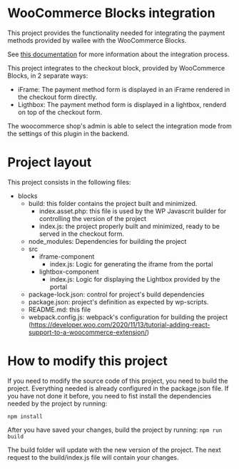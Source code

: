WooCommerce Blocks integration
==============================

This project provides the functionality needed for integrating the payment methods provided 
by wallee with the WooCommerce Blocks.

See [this documentation](https://github.com/woocommerce/woocommerce/tree/trunk/plugins/woocommerce-blocks/docs/) for more information about the integration process.

This project integrates to the checkout block, provided by WooCommerce Blocks, in 2 separate ways:
- iFrame: The payment method form is displayed in an iFrame rendered in the checkout form directly.
- Ligthbox: The payment method form is displayed in a lightbox, renderd on top of the checkout form.

The woocommerce shop's admin is able to select the integration mode from the settings of this plugin
in the backend.

Project layout
==============
This project consists in the following files:

- blocks
  - build: this folder contains the project built and minimized.
    - index.asset.php: this file is used by the WP Javascrit builder for controlling the version of the project
    - index.js: the project properly built and minimized, ready to be served in the checkout form.
  - node_modules: Dependencies for building the project
  - src
    - iframe-component
      - index.js: Logic for generating the iframe from the portal
    - lightbox-component
      - index.js: Logic for displaying the Lightbox provided by the portal
  - package-lock.json: control for project's build dependencies
  - package.json: project's definition as expected by wp-scripts.
  - README.md: this file
  - webpack.config.js: webpack's configuration for building the project (https://developer.woo.com/2020/11/13/tutorial-adding-react-support-to-a-woocommerce-extension/)


How to modify this project
==========================

If you need to modify the source code of this project, you need to build the project. Everything needed is already configured in the package.json file.
If you have not done it before, you need to fist install the dependencies needed by the project by running:

`npm install`

After you have saved your changes, build the project by running:
`npm run build`

The build folder will update with the new version of the project. The next request to the build/index.js file will contain your changes.
